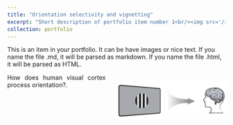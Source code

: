```yaml
---
title: "Orientation selectivity and vignetting"
excerpt: "Short description of portfolio item number 1<br/><img src='/images/brain_and_grating.png'>"
collection: portfolio
---
```


This is an item in your portfolio. It can be have images or nice text. If you name the file .md, it will be parsed as markdown. If you name the file .html, it will be parsed as HTML. 


<img style="float:right ;padding: 15px 0px 15px 25px ;max-width:50%; max-height:50%;" src="/images/brain_and_grating.png"/>
<p style="text-align: justify">
How does human visual cortex process orientation?.</p>
